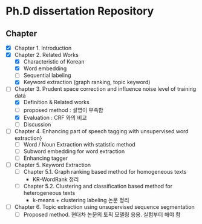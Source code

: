 # Ph.D  dissertation Repository

## Chapter

- [x] Chapter 1. Introduction
- [x] Chapter 2. Related Works
  - [x] Characteristic of Korean
  - [x] Word embedding
  - [ ] Sequential labeling
  - [x] Keyword extraction (graph ranking, topic keyword)
- [ ] Chapter 3. Prudent space correction and influence noise level of training data
  - [x] Definition & Related works
  - [ ] proposed method : 설명이 부족함
  - [x] Evaluation : CRF 와의 비교
  - [ ] Discussion
- [ ] Chapter 4. Enhancing part of speech tagging with unsupervised word extraction}
  - [ ] Word / Noun Extraction with statistic method
  - [ ] Subword embedding for word extraction
  - [ ] Enhancing tagger
- [ ] Chapter 5. Keyword Extraction
  - [ ] Chapter 5.1. Graph ranking based method for homogeneous texts
    - KR-WordRank 정리
  - [ ] Chapter 5.2. Clustering and classification based method for heterogeneous texts
    - k-means + clustering labeling 논문 정리
- [ ] Chapter 6. Topic extraction using unsupervised sequence segmentation
  - [ ] Proposed method. 현대차 논문의 토픽 모델링 응용. 실험부터 해야 함
